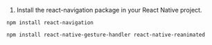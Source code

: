 1. Install the react-navigation package in your React Native project.
```
npm install react-navigation
```
```
npm install react-native-gesture-handler react-native-reanimated
```